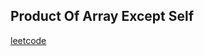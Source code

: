 ## Product Of Array Except Self

[leetcode](https://leetcode.com/problems/product-of-array-except-self/)
